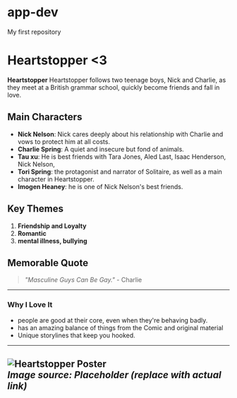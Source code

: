 # app-dev
My first repository
# Heartstopper <3

**Heartstopper** Heartstopper follows two teenage boys, Nick and Charlie, as they meet at a British grammar school, quickly become friends and fall in love.
## Main Characters
- **Nick Nelson**: Nick cares deeply about his relationship with Charlie and vows to protect him at all costs.
- **Charlie Spring**:  A quiet and insecure but fond of animals.
- **Tau xu**: He is best friends with Tara Jones, Aled Last, Isaac Henderson, Nick Nelson,
- **Tori Spring**: the protagonist and narrator of Solitaire, as well as a main character in Heartstopper.
- **Imogen Heaney**: he is one of Nick Nelson's best friends.

## Key Themes
1. **Friendship and Loyalty**
2. **Romantic**
3. **mental illness, bullying**

## Memorable Quote
> *"Masculine Guys Can Be Gay."* - Charlie
---

### Why I Love It
- people are good at their core, even when they're behaving badly.
- has an amazing balance of things from the Comic and original material
- Unique storylines that keep you hooked.
---
![Heartstopper Poster](![image](https://github.com/user-attachments/assets/eaea6db6-7a88-4524-ab72-b63bb55fd9cc)
)  
*Image source: Placeholder (replace with actual link)*
---

